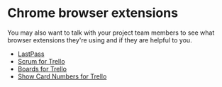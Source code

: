 # Chrome browser extensions

You may also want to talk with your project team members to see what browser extensions they're using and if they are helpful to you.

* [LastPass](https://lastpass.com/misc_download2.php)
* [Scrum for Trello](http://scrumfortrello.com/)
* [Boards for Trello](http://paulferrett.com/boards-for-trello/)
* [Show Card Numbers for Trello](https://chrome.google.com/webstore/detail/show-card-numbers-for-tre/pjhjdehkaggmpebggjonlhleidlodepi?hl=en)
